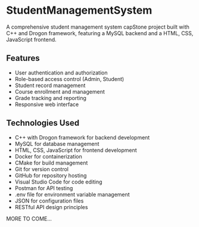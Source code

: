 # StudentManagementSystem

A comprehensive student management system capStone project built with C++ and Drogon framework, featuring a MySQL backend and a HTML, CSS, JavaScript frontend.

## Features

- User authentication and authorization
- Role-based access control (Admin, Student)
- Student record management
- Course enrollment and management
- Grade tracking and reporting
- Responsive web interface

## Technologies Used

- C++ with Drogon framework for backend development
- MySQL for database management
- HTML, CSS, JavaScript for frontend development
- Docker for containerization
- CMake for build management
- Git for version control
- GitHub for repository hosting
- Visual Studio Code for code editing
- Postman for API testing
- .env file for environment variable management
- JSON for configuration files
- RESTful API design principles

MORE TO COME...
